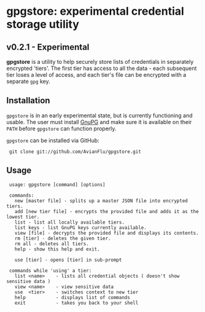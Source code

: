 # gpgstore: experimental credential storage utility

## v0.2.1 - Experimental

**gpgstore** is a utility to help securely store lists of credentials in separately encrypted 'tiers'.  The first tier has access to all the data - each subsequent tier loses a level of access, and each tier's file can be encrypted with a separate `gpg` key.

## Installation

`gpgstore` is in an early experimental state, but is currently functioning and usable.  The user must install [GnuPG](http://www.gnupg.org/download/) and make sure it is available on their `PATH` before `gpgstore` can function properly.  

`gpgstore` can be installed via GitHub: 

     git clone git://github.com/AvianFlu/gpgstore.git

## Usage

     usage: gpgstore [command] [options]

     commands:
       new [master file] - splits up a master JSON file into encrypted tiers.
       add [new tier file] - encrypts the provided file and adds it as the lowest tier.
       list - list all locally available tiers.
       list keys - list GnuPG keys currently available.
       view [file] - decrypts the provided file and displays its contents.
       rm [tier] - deletes the given tier.
       rm all - deletes all tiers.
       help - show this help and exit.

       use [tier] - opens [tier] in sub-prompt
     
     commands while 'using' a tier:
       list <name>    - lists all credential objects ( doesn't show sensitive data )
       view <name>    - view sensitive data
       use  <tier>    - switches context to new tier
       help           - displays list of commands
       exit           - takes you back to your shell
    
     
